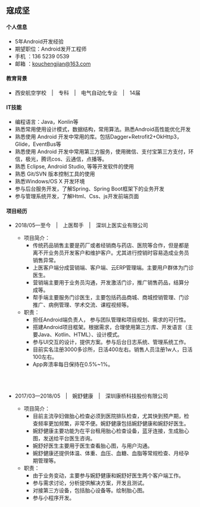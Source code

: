 ## 寇成坚
#### 个人信息
+ 5年Android开发经验
+ 期望职位：Android发开工程师 <br/>
+ 手机 ：136 5239 0539 <br/>
+ 邮箱 ：kouchengjian@163.com <br/>

#### 教育背景
 + 西安航空学校&ensp;&ensp;|&ensp;&ensp;专科&ensp;&ensp;|&ensp;&ensp;电气自动化专业&ensp;&ensp;|&ensp;&ensp;14届

#### IT技能
+ 编程语言：Java，Konlin等
+ 熟悉常用使用设计模式，数据结构，常用算法。熟悉Android高性能优化开发
+ 熟悉使用 Android 开发中常用的库。包括Dagger+Retrofit2+OkHttp3，Glide，EventBus等
+ 熟悉使用 Android 开发中常用第三方服务，使用微信、支付宝第三方支付，环信，极光，腾讯cos、云通信，点播等。
+ 熟悉 Eclipse, Android Studio, 等等开发软件的使用
+ 熟悉 Git/SVN 版本控制工具的使用
+ 熟悉Windows/OS X 开发环境
+ 参与后台服务开发，了解Spring、Spring Boot框架下的业务开发
+ 参与管理系统开发，了解Html、Css、js开发前端页面

#### 项目经历
+ 2018/05—至今&ensp;&ensp;|&ensp;&ensp;上医帮手&ensp;&ensp;|&ensp;&ensp;深圳上医实业有限公司
  + 项目简介：
    + 传统药品销售主要是药厂或者经销商与药店、医院等合作，但是都是离不开业务员开发客户和维护客户。尤其进行控销时容易造成业务员销售异常。
    + 上医客户端分成营销端、客户端、云ERP管理端。主要用户群体为门诊医生。
    + 营销端主要用于业务员沟通，开发激活门诊，推广销售药品，结算分成等。
    + 帮手端主要服务门诊医生，主要包括药品商城、商城控销管理、门诊推广、病例管理、学术交流、课程视频等。
  + 职责：
    + 担任Android端负责人， 参与团队管理和项目规划、需求的可行性。
    + 搭建Android项目框架。根据需求，合理使用第三方库、开发语言（主要Java、Kotlin、HTML）、设计模式。
    + 参与UI交互的设计，提供方案。参与后台日志系统、管理系统工作。
    + 目前实名注册3000多诊所，日活400左右。销售人员注册1w人，日活100左右。
    + App奔溃率每日保持在0.5%~1%。
<br><br><br><br>

+ 2017/03—2018/05&ensp;&ensp;|&ensp;&ensp;婉舒健康&ensp;&ensp;|&ensp;&ensp;深圳康桥科技股份有限公司
  + 项目简介：
    + 目前主流孕妇做胎心检查必须到医院排队检查，尤其快到预产期，检查频率更加频繁，非常不便。婉舒健康包括婉舒健康和婉舒好医生。
    + 婉舒健康主要功能为在平台租用胎心检查设备，蓝牙连接，生成胎心图，发送给平台医生咨询。
    + 婉舒好医生主要用于医生查看胎心图，与用户沟通。
    + 婉舒健康还提供体温、体重、血压、血糖、血脂等常规检查、月经孕期管理等。
    <!-- + [预览](http://sj.qq.com/myapp/detail.htm?apkName=com.kangqiao) -->
  + 职责：
    + 由于业务变动，主要参与婉舒健康和婉舒好医生两个客户端工作。
    + 参与需求讨论，分析提供解决方案，开发且测试。
    + 对接第三方设备，包括胎心设备等。绘制胎心图。
    + 参与小程序开发。
<!-- 
+ 项目描述
+ 实现的功能，成果，你的工作+ 使用的技术，主要是一些含金量高的技术
+ 个人 App 的话，放上下载链接，方便别人直接下载体验，或者商店搜索关键词 
-->
<!-- #### 自我评价
+ 热衷技术，学习能力很强之内的+ 写博客的习惯，善于总结等 -->

